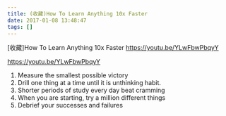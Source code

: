 ```yaml
---
title: (收藏)How To Learn Anything 10x Faster
date: 2017-01-08 13:48:47
tags: []
---
```


[收藏]How To Learn Anything 10x Faster
<https://youtu.be/YLwFbwPbqyY>
<!--more-->

<https://youtu.be/YLwFbwPbqyY>

1. Measure the smallest possible victory
2. Drill one thing at a time until it is unthinking habit.
3. Shorter periods of study every day beat cramming
4. When you are starting, try a million different things
5. Debrief your successes and failures
